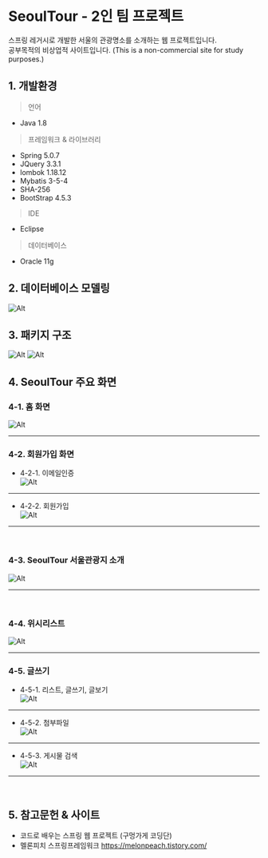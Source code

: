 <h1 id="seoultour---2인-팀-프로젝트">SeoulTour - 2인 팀 프로젝트</h1>
<p>스프링 레거시로 개발한 서울의 관광명소를 소개하는 웹 프로젝트입니다.<br>
공부목적의 비상업적 사이트입니다. (This is a non-commercial site for study purposes.)</p>
<h2 id="개발환경">1. 개발환경</h2>
<blockquote>
<p>언어</p>
</blockquote>
<ul>
<li>Java 1.8</li>
</ul>
<blockquote>
<p>프레임워크 &amp; 라이브러리</p>
</blockquote>
<ul>
<li>Spring 5.0.7</li>
<li>JQuery  3.3.1</li>
<li>lombok 1.18.12</li>
<li>Mybatis 3-5-4</li>
<li>SHA-256</li>
<li>BootStrap 4.5.3</li>
</ul>
<blockquote>
<p>IDE</p>
</blockquote>
<ul>
<li>Eclipse</li>
</ul>
<blockquote>
<p>데이터베이스</p>
</blockquote>
<ul>
<li>Oracle 11g</li>
</ul>
<h2 id="데이터베이스-모델링">2. 데이터베이스 모델링</h2>
<p><img src="md/%EB%8D%B0%EC%9D%B4%ED%84%B0%EB%B2%A0%EC%9D%B4%EC%8A%A4%EB%AA%A8%EB%8D%B8%EB%A7%81.PNG" alt="Alt"></p>
<h2 id="패키지-구조">3. 패키지 구조</h2>
<p><img src="md/%ED%8C%A8%ED%82%A4%EC%A7%80%EA%B5%AC%EC%A1%B01.PNG" alt="Alt"> <img src="md/%ED%8C%A8%ED%82%A4%EC%A7%80%EA%B5%AC%EC%A1%B02.PNG" alt="Alt"></p>
<h2 id="seoultour-주요-화면">4. SeoulTour 주요 화면</h2>
<h3 id="홈-화면">4-1. 홈 화면</h3>
<p><img src="md/%ED%99%88%ED%99%94%EB%A9%B4.gif" alt="Alt"></p>
<hr>
<h3 id="회원가입-화면">4-2. 회원가입 화면</h3>
<ul>
<li>4-2-1. 이메일인증<br>
<img src="md/%EC%9D%B4%EB%A9%94%EC%9D%BC%EC%9D%B8%EC%A6%9D.gif" alt="Alt"></li>
</ul>
<hr>
<ul>
<li>4-2-2. 회원가입<br>
<img src="md/%ED%9A%8C%EC%9B%90%EA%B0%80%EC%9E%85.gif" alt="Alt"></li>
</ul>
<hr>
<br>
<h3 id="seoultour-서울관광지-소개">4-3. SeoulTour 서울관광지 소개</h3>
<p><img src="md/%EC%84%9C%EC%9A%B8%EC%BD%98%ED%85%90%EC%B8%A0.gif" alt="Alt"></p>
<hr>
<br>
<h3 id="위시리스트">4-4. 위시리스트</h3>
<p><img src="md/%EC%9C%84%EC%8B%9C%EB%A6%AC%EC%8A%A4%ED%8A%B8.gif" alt="Alt"></p>
<hr>
<h3 id="글쓰기">4-5. 글쓰기</h3>
<ul>
<li>4-5-1. 리스트, 글쓰기, 글보기<br>
<img src="md/%EA%B8%80%EC%93%B0%EA%B8%B0.gif" alt="Alt"></li>
</ul>
<hr>
<ul>
<li>4-5-2. 첨부파일<br>
<img src="md/%EC%B2%A8%EB%B6%80%ED%8C%8C%EC%9D%BC.gif" alt="Alt"></li>
</ul>
<hr>
<ul>
<li>4-5-3. 게시물 검색<br>
<img src="md/%EA%B2%80%EC%83%89.gif" alt="Alt"></li>
</ul>
<hr>
<br>
<h2 id="참고문헌--사이트">5. 참고문헌 &amp; 사이트</h2>
<ul>
<li>코드로 배우는 스프링 웹 프로젝트 (구멍가게 코딩단)</li>
<li>멜론피치 스프링프레임워크  <a href="https://melonpeach.tistory.com/">https://melonpeach.tistory.com/</a></li>
</ul>


